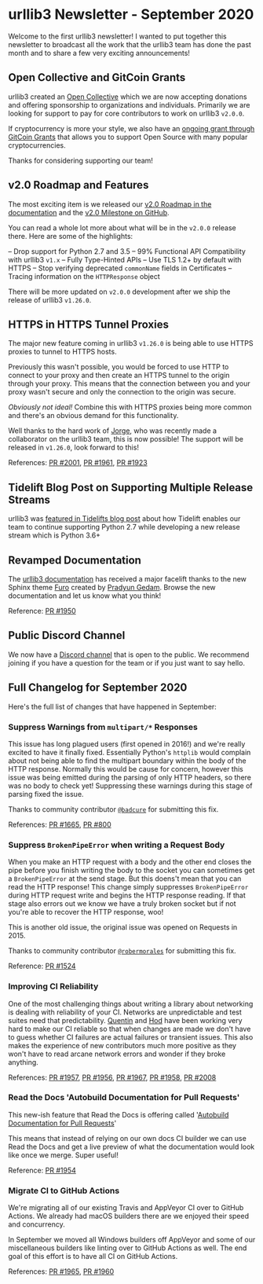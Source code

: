 # urllib3 Newsletter - September 2020

Welcome to the first urllib3 newsletter! I wanted to put together
this newsletter to broadcast all the work that the urllib3
team has done the past month and to share a few very exciting
announcements!

## Open Collective and GitCoin Grants

urllib3 created an [Open Collective](https://opencollective.com/urllib3)
which we are now accepting donations and offering sponsorship to organizations and individuals.
Primarily we are looking for support to pay for core contributors to
work on urllib3 `v2.0.0`.

If cryptocurrency is more your style, we also have an
[ongoing grant through GitCoin Grants](https://gitcoin.co/grants/65/urllib3)
that allows you to support Open Source with many popular cryptocurrencies.

Thanks for considering supporting our team!

## v2.0 Roadmap and Features

The most exciting item is we released our [v2.0 Roadmap in the documentation](https://urllib3.readthedocs.io/en/latest/v2-roadmap.html)
and the [v2.0 Milestone on GitHub](https://github.com/urllib3/urllib3/milestone/6). 

You can read a whole lot more about what will be in the `v2.0.0` release
there. Here are some of the highlights:

– Drop support for Python 2.7 and 3.5
– 99% Functional API Compatibility with urllib3 `v1.x`
– Fully Type-Hinted APIs
– Use TLS 1.2+ by default with HTTPS
– Stop verifying deprecated `commonName` fields in Certificates
– Tracing information on the `HTTPResponse` object

There will be more updated on `v2.0.0` development after we ship the
release of urllib3 `v1.26.0`.

## HTTPS in HTTPS Tunnel Proxies

The major new feature coming in urllib3 `v1.26.0` is being able to
use HTTPS proxies to tunnel to HTTPS hosts.

Previously this wasn't possible, you would be forced to use HTTP to
connect to your proxy and then create an HTTPS tunnel to the origin
through your proxy. This means that the connection between you and
your proxy wasn't secure and only the connection to the origin was secure.

*Obviously not ideal!* Combine this with HTTPS proxies being more
common and there's an obvious demand for this functionality.

Well thanks to the hard work of [Jorge](https://github.com/jalopezsilva),
who was recently made a collaborator on the urllib3 team, this is now possible!
The support will be released in `v1.26.0`, look forward to this!

References: [PR #2001](https://github.com/urllib3/urllib3/pull/2001),
[PR #1961](https://github.com/urllib3/urllib3/pull/1961), [PR #1923](https://github.com/urllib3/urllib3/pull/1923)

## Tidelift Blog Post on Supporting Multiple Release Streams

urllib3 was [featured in Tidelifts blog post](https://blog.tidelift.com/how-tidelift-helps-urllib3-maintainer-seth-larson-support-more-python-versions-and-release-streams)
about how Tidelift enables our team to continue supporting Python 2.7
while developing a new release stream which is Python 3.6+

## Revamped Documentation

The [urllib3 documentation](https://urllib3.readthedocs.io)
has received a major facelift thanks to the new Sphinx theme
[Furo](https://github.com/pradyunsg/furo) created by [Pradyun Gedam](https://github.com/pradyunsg). Browse
the new documentation and let us know what you think!

Reference: [PR #1950](https://github.com/urllib3/urllib3/pull/1950)

## Public Discord Channel

We now have a [Discord channel](https://discord.gg/CHEgCZN) that is open to the public. We recommend
joining if you have a question for the team or if you just want to say hello.

## Full Changelog for September 2020

Here's the full list of changes that have happened in September:

### Suppress Warnings from `multipart/*` Responses

This issue has long plagued users (first opened in 2016!) and we're really excited to have it finally fixed.
Essentially Python's `httplib` would complain about not being able to find the multipart boundary
within the body of the HTTP response. Normally this would be cause for concern, however this issue was being
emitted during the parsing of only HTTP headers, so there was no body to check yet! Suppressing these
warnings during this stage of parsing fixed the issue.

Thanks to community contributor [`@badcure`](https://github.com/badcure) for submitting this fix.

References: [PR #1665](https://github.com/urllib3/urllib3/pull/1665), [PR #800](https://github.com/urllib3/urllib3/issues/800)

### Suppress `BrokenPipeError` when writing a Request Body

When you make an HTTP request with a body and the other end closes
the pipe before you finish writing the body to the socket you can
sometimes get a `BrokenPipeError` at the send stage. But this doens't
mean that you can read the HTTP response! This change simply suppresses
`BrokenPipeError` during HTTP request write and begins the HTTP response
reading. If that stage also errors out we know we have a truly broken socket
but if not you're able to recover the HTTP response, woo!

This is another old issue, the original issue was opened on Requests in 2015.

Thanks to community contributor [`@robermorales`](https://github.com/robermorales) for submitting this fix.

Reference: [PR #1524](https://github.com/urllib3/urllib3/pull/1524)

### Improving CI Reliability

One of the most challenging things about writing a library about networking is dealing with reliability of your CI.
Networks are unpredictable and test suites need that predictability. [Quentin](https://github.com/pquentin) and [Hod](https://github.com/hodbn/) have been working
very hard to make our CI reliable so that when changes are made we don't have to guess whether
CI failures are actual failures or transient issues. This also makes the experience of new
contributors much more positive as they won't have to read arcane network errors and wonder if they broke
anything.

References: [PR #1957](https://github.com/urllib3/urllib3/pull/1957), [PR #1956](https://github.com/urllib3/urllib3/pull/1956), 
[PR #1967](https://github.com/urllib3/urllib3/pull/1967), [PR #1958](https://github.com/urllib3/urllib3/pull/1958), 
[PR #2008](https://github.com/urllib3/urllib3/pull/2008)

### Read the Docs 'Autobuild Documentation for Pull Requests'

This new-ish feature that Read the Docs is offering called
'[Autobuild Documentation for Pull Requests](https://docs.readthedocs.io/en/stable/guides/autobuild-docs-for-pull-requests.html)'

This means that instead of relying on our own docs CI builder we can
use Read the Docs and get a live preview of what the documentation would
look like once we merge. Super useful!

Reference: [PR #1954](https://github.com/urllib3/urllib3/pull/1954)

### Migrate CI to GitHub Actions

We're migrating all of our existing Travis and AppVeyor CI over to GitHub Actions.
We already had macOS builders there are we enjoyed their speed and concurrency.

In September we moved all Windows builders off AppVeyor and some of our miscellaneous
builders like linting over to GitHub Actions as well. The end goal of this effort is
to have all CI on GitHub Actions.

References: [PR #1965](https://github.com/urllib3/urllib3/pull/1965), [PR #1960](https://github.com/urllib3/urllib3/pull/1960)
